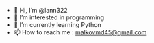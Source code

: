 - 👋 Hi, I’m @lann322
- 👀 I’m interested in programming
- 🌱 I’m currently learning Python
- 📫 How to reach me : malkovmd45@gmail.com

<!---
lann322/lann322 is a ✨ special ✨ repository because its `README.md` (this file) appears on your GitHub profile.
You can click the Preview link to take a look at your changes.
--->
